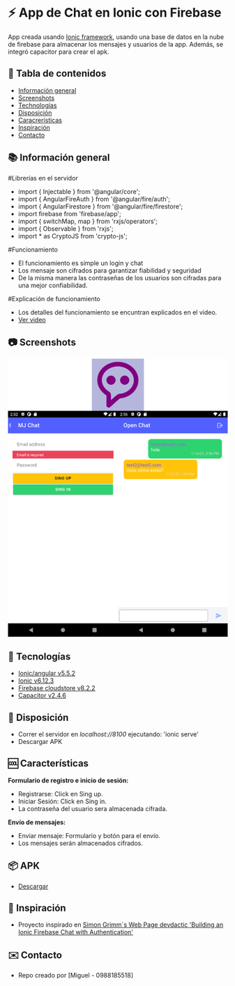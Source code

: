 # :zap: App de Chat en Ionic con Firebase

App creada usando [Ionic framework](https://ionicframework.com/docs), usando una base de datos en la nube de firebase para almacenar los mensajes y usuarios de la app. Además, se integró capacitor para crear el apk.

## :page_facing_up: Tabla de contenidos

* [Información general](#general-info)
* [Screenshots](#screenshots)
* [Technologías](#technologias)
* [Disposición](#Disposición)
* [Caracrerísticas](#características)
* [Inspiración](#inspiración)
* [Contacto](#contacto)

## :books: Información general
#Librerías en el servidor
* import { Injectable } from '@angular/core';
* import { AngularFireAuth } from '@angular/fire/auth';
* import { AngularFirestore } from '@angular/fire/firestore';
* import firebase from 'firebase/app';
* import { switchMap, map } from 'rxjs/operators';
* import { Observable } from 'rxjs';
* import * as CryptoJS from 'crypto-js';

#Funcionamiento
* El funcionamiento es simple un login y chat
* Los mensaje son cifrados para garantizar fiabilidad y seguridad
* De la misma manera las contraseñas de los usuarios son cifradas para una mejor confiabilidad.

#Explicación de funcionamiento
* Los detalles del funcionamiento se encuntran explicados en el video.
* [Ver video](https://youtube.com)

## :camera: Screenshots

![todo items shown on ionic frontend and Firestore database](./tmp/ChatApp.png)

## :signal_strength: Tecnologías

* [Ionic/angular v5.5.2](https://ionicframework.com/)
* [Ionic v6.12.3](https://ionicframework.com/)
* [Firebase cloudstore v8.2.2](https://firebase.google.com/)
* [Capacitor v2.4.6](https://capacitorjs.com/)

## :floppy_disk: Disposición

* Correr el servidor en _localhost://8100_ ejecutando: 'ionic serve'
* Descargar APK

## :cool: Características

**Formulario de registro e inicio de sesión:**

* Registrarse: Click en Sing up.
* Iniciar Sesión: Click en Sing in.
* La contraseña del usuario sera almacenada cifrada.

**Envío de mensajes:**
* Enviar mensaje: Formulario y botón para el envío.
* Los mensajes serán almacenados cifrados.

## 📦 APK

* [Descargar](https://epnecuador-my.sharepoint.com/:u:/g/personal/miguel_jurado_epn_edu_ec/EVx0tEFp0PNOsBRwAiYJqjYB8bfGShuWYDbnU4TaQiPmXA?e=xxmlM0)

## :clap: Inspiración

* Proyecto inspirado en [Simon Grimm´s Web Page devdactic 'Building an Ionic Firebase Chat with Authentication'](https://devdactic.com/ionic-firebase-chat/)

## :envelope: Contacto 

* Repo creado por [Miguel - 0988185518]

